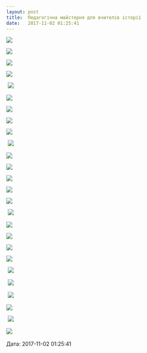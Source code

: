```yaml
---
layout: post
title:  Педагогічна майстерня для вчителів історії
date:   2017-11-02 01:25:41
---
```

![](/assets/tiger-1509577147.png)

![](/assets/tiger-1509577167.png)

![](/assets/tiger-1509578230.jpg)

![](/assets/tiger-1509578249.jpg)

 ![](/assets/tiger-1509578269.jpg)

![](/assets/tiger-1509578288.jpg)

![](/assets/tiger-1509578310.jpg)

![](/assets/tiger-1509578329.jpg)

![](/assets/tiger-1509578348.jpg)

 ![](/assets/tiger-1509578369.jpg)

![](/assets/tiger-1509578390.jpg)

![](/assets/tiger-1509578408.jpg)

![](/assets/tiger-1509578435.jpg)

![](/assets/tiger-1509578462.jpg)

![](/assets/tiger-1509578484.jpg)

 ![](/assets/tiger-1509578504.jpg)

![](/assets/tiger-1509578529.jpg)

![](/assets/tiger-1509578549.jpg)

![](/assets/tiger-1509578569.jpg)

![](/assets/tiger-1509578591.jpg)

 ![](/assets/tiger-1509578610.jpg)

 ![](/assets/tiger-1509578633.jpg)

 ![](/assets/tiger-1509578660.jpg)

![](/assets/tiger-1509578679.jpg)

 ![](/assets/tiger-1509578699.jpg)

![](/assets/tiger-1509578720.jpg) 

  
Дата: 2017-11-02 01:25:41